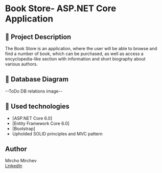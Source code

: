 # Book Store- ASP.NET Core Application  


## :pencil: Project Description
The Book Store is an application, where the user will be able to browse and find a number of book, which can be purchased, as well as access a encyclopedia-like section with information and short biography about various authors. 


## :floppy_disk: Database Diagram

--ToDo DB relations image--


## :hammer: Used technologies
* [ASP.NET Core 6.0]
* [Entity Framework Core 6.0]
* [Bootstrap]
* Upholded SOLID principles and MVC pattern

## Author
Mircho Mirchev
<br />
[LinkedIn](https://www.linkedin.com/in/mircho-mirchev-31a64a22a/)

